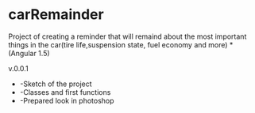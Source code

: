 # carRemainder
Project of creating a reminder that will remaind about the most important things in the car(tire life,suspension state, fuel economy and more) *(Angular 1.5)
</br>
<p>v.0.0.1</p>
<ul>
<li>-Sketch of the project</li>
<li>-Classes and first functions</li>
<li>-Prepared look in photoshop</li>
</ul>
